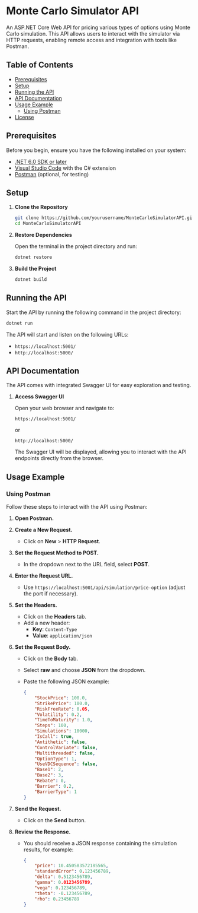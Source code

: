 # Monte Carlo Simulator API

An ASP.NET Core Web API for pricing various types of options using Monte Carlo simulation. This API allows users to interact with the simulator via HTTP requests, enabling remote access and integration with tools like Postman.

## Table of Contents

- [Prerequisites](#prerequisites)
- [Setup](#setup)
- [Running the API](#running-the-api)
- [API Documentation](#api-documentation)
- [Usage Example](#usage-example)
  - [Using Postman](#using-postman)
- [License](#license)

## Prerequisites

Before you begin, ensure you have the following installed on your system:

- [.NET 6.0 SDK or later](https://dotnet.microsoft.com/download)
- [Visual Studio Code](https://code.visualstudio.com/) with the C# extension
- [Postman](https://www.postman.com/downloads/) (optional, for testing)

## Setup

1. **Clone the Repository**

   ```bash
   git clone https://github.com/yourusername/MonteCarloSimulatorAPI.git
   cd MonteCarloSimulatorAPI
   ```

2. **Restore Dependencies**

   Open the terminal in the project directory and run:

   ```bash
   dotnet restore
   ```

3. **Build the Project**

   ```bash
   dotnet build
   ```

## Running the API

Start the API by running the following command in the project directory:

```bash
dotnet run
```

The API will start and listen on the following URLs:

- `https://localhost:5001/`
- `http://localhost:5000/`

## API Documentation

The API comes with integrated Swagger UI for easy exploration and testing.

1. **Access Swagger UI**

   Open your web browser and navigate to:

   ```
   https://localhost:5001/
   ```

   or

   ```
   http://localhost:5000/
   ```

   The Swagger UI will be displayed, allowing you to interact with the API endpoints directly from the browser.

## Usage Example

### Using Postman

Follow these steps to interact with the API using Postman:

1. **Open Postman.**

2. **Create a New Request.**
   
   - Click on **New** > **HTTP Request**.

3. **Set the Request Method to POST.**
   
   - In the dropdown next to the URL field, select **POST**.

4. **Enter the Request URL.**
   
   - Use `https://localhost:5001/api/simulation/price-option` (adjust the port if necessary).

5. **Set the Headers.**
   
   - Click on the **Headers** tab.
   - Add a new header:
     - **Key**: `Content-Type`
     - **Value**: `application/json`

6. **Set the Request Body.**
   
   - Click on the **Body** tab.
   - Select **raw** and choose **JSON** from the dropdown.
   - Paste the following JSON example:

     ```json
     {
         "StockPrice": 100.0,
         "StrikePrice": 100.0,
         "RiskFreeRate": 0.05,
         "Volatility": 0.2,
         "TimeToMaturity": 1.0,
         "Steps": 100,
         "Simulations": 10000,
         "IsCall": true,
         "Antithetic": false,
         "ControlVariate": false,
         "Multithreaded": false,
         "OptionType": 1,
         "UseVDCSequence": false,
         "Base1": 2,
         "Base2": 3,
         "Rebate": 0,
         "Barrier": 0.2,
         "BarrierType": 1
     }
     ```

7. **Send the Request.**
   
   - Click on the **Send** button.

8. **Review the Response.**
   
   - You should receive a JSON response containing the simulation results, for example:

     ```json
     {
         "price": 10.450583572185565,
         "standardError": 0.123456789,
         "delta": 0.5123456789,
         "gamma": 0.0123456789,
         "vega": 0.123456789,
         "theta": -0.123456789,
         "rho": 0.23456789
     }
     ```
